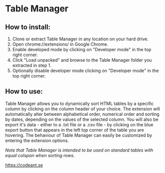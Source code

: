 # Table Manager

## How to install:

1. Clone or extract Table Manager in any location on your hard drive.
2. Open chrome://extensions/ in Google Chrome.
3. Enable developed mode by clicking on "Developer mode" in the top right corner.
4. Click "Load unpacked" and browse to the Table Manager folder you extracted in step 1.
5. Optionally disable developer mode clicking on "Developer mode" in the top right corner.

## How to use:

Table Manager allows you to dynamically sort HTML tables by a specific column by clicking on the column header of your choice.
The extension will automatically alter between alphabetical order, numerical order and sorting by dates, depending on the values of the selected column.
You will also be export it's data - either to a .txt file or a .csv file - by clicking on the blue export button that appears in the left top corner of the table you are hovering.
The behaviour of Table Manager can easily be customized by entering the extension options.

*Note that Table Manager is intended to be used on standard tables with equal colspan when sorting rows.*

https://codeant.se